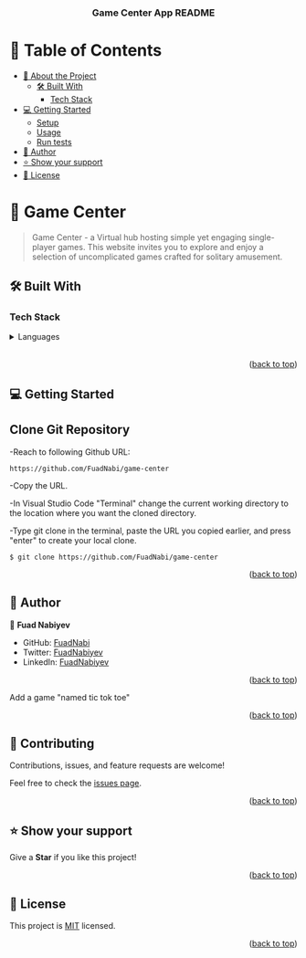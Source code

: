 <div align="center">
  <h3><b>Game Center App README</b></h3>

</div>

<a name="readme-top"></a>

# 📗 Table of Contents

- [📖 About the Project](#about-project)
  - [🛠 Built With](#built-with)
    - [Tech Stack](#tech-stack)
- [💻 Getting Started](#getting-started)
  - [Setup](#setup)
  - [Usage](#usage)
  - [Run tests](#run-tests)
- [👥 Author](#authors)
- [⭐️ Show your support](#support)
- [📝 License](#license)

<!-- PROJECT DESCRIPTION -->

# 📖 Game Center <a name="about-project"></a>

> Game Center - a Virtual hub hosting simple yet engaging single-player games. This website invites you to explore and enjoy a selection of uncomplicated games crafted for solitary amusement.

## 🛠 Built With <a name="built-with"></a>

### Tech Stack <a name="tech-stack"></a>

<details>
  <summary>Languages</summary>
  <ul>
    <li>Html/CSS</li>
    <li>JavaScript</li>
    <li>React</li>
  </ul>
</details>

<!-- Features -->
<br>

<p align="right">(<a href="#readme-top">back to top</a>)</p>

<!-- LIVE DEMO -->


<!-- GETTING STARTED -->

## 💻 Getting Started <a name="getting-started"></a>

## Clone Git Repository <a name="setup"></a>

-Reach to following Github URL:

```
https://github.com/FuadNabi/game-center

```

-Copy the URL.

-In Visual Studio Code "Terminal" change the current working directory to the location where you want the cloned directory.

-Type git clone in the terminal, paste the URL you copied earlier, and press "enter" to create your local clone.

```
$ git clone https://github.com/FuadNabi/game-center
```

<p align="right">(<a href="#readme-top">back to top</a>)</p>

<!-- AUTHORS -->

## 👥 Author <a name="authors"></a>

👤 **Fuad Nabiyev**

- GitHub: [FuadNabi](https://github.com/FuadNabi)
- Twitter: [FuadNabiyev](https://twitter.com/FuadNabiyev_)
- LinkedIn: [FuadNabiyev](https://www.linkedin.com/in/fuad-nabiyev/)

<p align="right">(<a href="#readme-top">back to top</a>)</p>

<!-- FUTURE FEATURES -->

Add a game "named tic tok toe"

<p align="right">(<a href="#readme-top">back to top</a>)</p>

<!-- CONTRIBUTING -->

## 🤝 Contributing <a name="contributing"></a>

Contributions, issues, and feature requests are welcome!

Feel free to check the [issues page](https://github.com/FuadNabi/game-center/issues).

<p align="right">(<a href="#readme-top">back to top</a>)</p>

<!-- SUPPORT -->

## ⭐️ Show your support <a name="support"></a>

Give a **Star** if you like this project!

<p align="right">(<a href="#readme-top">back to top</a>)</p>


<!-- LICENSE -->

## 📝 License <a name="license"></a>

This project is [MIT](https://github.com/FuadNabi/game-center/blob/dev/LICENSE) licensed.

<p align="right">(<a href="#readme-top">back to top</a>)</p>
